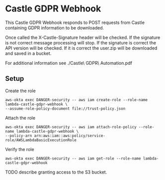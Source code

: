# Castle GDPR Webhook

This Castle GDPR Webhook responds to POST requests from Castle containing GDPR information to be downloaded.

Once called the X-Castle-Signature header will be checked. If the signature is not correct message processing will stop.
If the signature is correct the API version will be checked. If it is correct the user.zip will be downloaded and saved
in a bucket.

For additional information see ./Castle\ GDPR\ Automation.pdf

## Setup

Create the role

```
aws-okta exec DANGER-security -- aws iam create-role --role-name lambda-castle-gdpr-webhook \
--assume-role-policy-document file://trust-policy.json
```

Attach the role

```
aws-okta exec DANGER-security -- aws iam attach-role-policy --role-name lambda-castle-gdpr-webhook \
--policy-arn arn:aws:iam::aws:policy/service-role/AWSLambdaBasicExecutionRole
```

Verify the role

```
aws-okta exec DANGER-security -- aws iam get-role --role-name lambda-castle-gdpr-webhook
```

TODO describe granting access to the S3 bucket.

